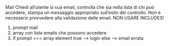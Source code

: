 Mail
Chiedi all’utente la sua email,
controlla che sia nella lista di chi può accedere,
stampa un messaggio appropriato sull’esito del controllo.
Non è necessario provvedere alla validazione delle email.
NON USARE INCLUDES!

1. prompt mail
2. array con lista emails che possono accedere
3. if prompt === array element true --> login else --> email errata